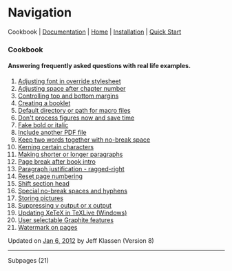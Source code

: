 
# Navigation

Cookbook | [Documentation](../documentation/README.md) | [Home](../home/README.md)  | [Installation](../installation/README.md) | [Quick Start](../quick-start/README.md)

### Cookbook


#### Answering frequently asked questions with real life examples.  

1.  [Adjusting font in override stylesheet](adjusting-font-in-override-stylesheet/index.html)
2.  [Adjusting space after chapter number](adjusting-space-after-chapter-number/index.html)
3.  [Controlling top and bottom margins](controlling-top-and-bottom-margins/index.html)
4.  [Creating a booklet](creating-a-booklet/index.html)
5.  [Default directory or path for macro files](default-directory-or-path-for-macro-files/index.html)
6.  [Don't process figures now and save time](dont-process-figures-now-and-save-time/index.html)
7.  [Fake bold or italic](fake-bold-or-italic/index.html)
8.  [Include another PDF file](include-another-pdf-file/index.html)
9.  [Keep two words together with no-break space](keep-two-words-together-with-no-break-space/index.html)
10.  [Kerning certain characters](kerning-certain-characters/index.html)
11.  [Making shorter or longer paragraphs](making-shorter-or-longer-paragraphs/index.html)
12.  [Page break after book intro](page-break-after-book-intro/index.html)
13.  [Paragraph justification - ragged-right](paragraph-justification-ragged-right/index.html)
14.  [Reset page numbering](reset-page-numbering/index.html)
15.  [Shift section head](shift-section-head/index.html)
16.  [Special no-break spaces and hyphens](special-no-break-spaces-and-hyphens/index.html)
17.  [Storing pictures](storing-pictures/index.html)
18.  [Suppressing v output or x output](suppressing-v-output-or-x-output/index.html)
19.  [Updating XeTeX in TeXLive (Windows)](updating-xetex-in-texlive/index.html)
20.  [User selectable Graphite features](user-selectable-graphite-features/index.html)
21.  [Watermark on pages](watermark-on-pages/index.html)

Updated on <abbr class="updated" title="2012-01-06T15:47:16.482Z">Jan 6, 2012</abbr> by <span class="author"><span class="vcard">Jeff Klassen</span> </span>(Version <span class="sites:revision">8</span>)


* * *
Subpages (21)
